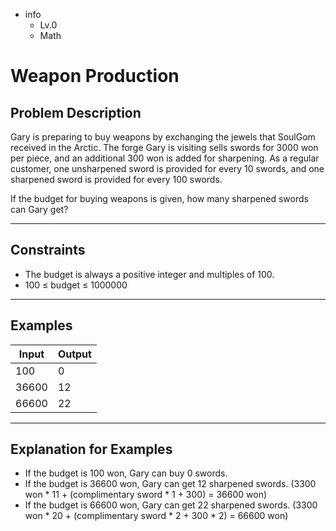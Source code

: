 - info
    - Lv.0
    - Math

# Weapon Production

## Problem Description
Gary is preparing to buy weapons by exchanging the jewels that SoulGom received in the Arctic. The forge Gary is visiting sells swords for 3000 won per piece, and an additional 300 won is added for sharpening. As a regular customer, one unsharpened sword is provided for every 10 swords, and one sharpened sword is provided for every 100 swords.

If the budget for buying weapons is given, how many sharpened swords can Gary get?

---

## Constraints

- The budget is always a positive integer and multiples of 100.
- 100 ≤ budget ≤ 1000000

---

## Examples

| Input                                  | Output  |
| ---------------------------------------- | ------- |
| 100 | 0 |
| 36600 | 12 |
| 66600 | 22 |

---

## Explanation for Examples

- If the budget is 100 won, Gary can buy 0 swords.
- If the budget is 36600 won, Gary can get 12 sharpened swords. (3300 won * 11 + (complimentary sword * 1 + 300) = 36600 won)
- If the budget is 66600 won, Gary can get 22 sharpened swords. (3300 won * 20 + (complimentary sword * 2 + 300 * 2) = 66600 won)